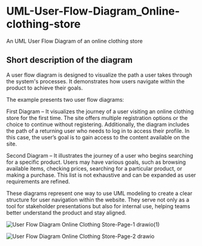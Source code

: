 # UML-User-Flow-Diagram_Online-clothing-store
An UML User Flow Diagram of an online clothing store

## Short description of the diagram

A user flow diagram is designed to visualize the path a user takes through the system's processes. It demonstrates how users navigate within the product to achieve their goals.

The example presents two user flow diagrams:

First Diagram – It visualizes the journey of a user visiting an online clothing store for the first time. The site offers multiple registration options or the choice to continue without registering. Additionally, the diagram includes the path of a returning user who needs to log in to access their profile. In this case, the user’s goal is to gain access to the content available on the site.

Second Diagram – It illustrates the journey of a user who begins searching for a specific product. Users may have various goals, such as browsing available items, checking prices, searching for a particular product, or making a purchase. This list is not exhaustive and can be expanded as user requirements are refined.

These diagrams represent one way to use UML modeling to create a clear structure for user navigation within the website. They serve not only as a tool for stakeholder presentations but also for internal use, helping teams better understand the product and stay aligned.

![User Flow Diagram Online Clothing Store-Page-1 drawio(1)](https://github.com/user-attachments/assets/5e4edb1a-906d-4dad-9d1f-a8d483164a4d)

![User Flow Diagram Online Clothing Store-Page-2 drawio](https://github.com/user-attachments/assets/2e99c732-09dc-4c2b-ae50-c603888f45fd)
